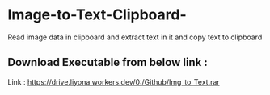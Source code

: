 # Image-to-Text-Clipboard-
Read image data in clipboard and extract text in it and copy text to clipboard
<br>
## Download Executable from below link :
Link : https://drive.liyona.workers.dev/0:/Github/Img_to_Text.rar
